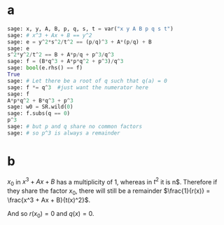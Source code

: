 # a

```python
sage: x, y, A, B, p, q, s, t = var("x y A B p q s t")
sage: # x^3 + Ax + B == y^2
sage: e = y^2*s^2/t^2 == (p/q)^3 + A*(p/q) + B
sage: e
s^2*y^2/t^2 == B + A*p/q + p^3/q^3
sage: f = (B*q^3 + A*p*q^2 + p^3)/q^3
sage: bool(e.rhs() == f)
True
sage: # Let there be a root of q such that q(a) = 0
sage: f *= q^3  #just want the numerator here
sage: f
A*p*q^2 + B*q^3 + p^3
sage: w0 = SR.wild(0)
sage: f.subs(q == 0)
p^3
sage: # but p and q share no common factors
sage: # so p^3 is always a remainder
```

# b

$x_0$ in $x^3 + Ax + B$ has a multiplicity of 1, whereas in $t^2$ it is n$.
Therefore if they share the factor $x_0$, there will still be a remainder
$\frac{1}{r(x)} = \frac{x^3 + Ax + B}{t(x)^2}$.

And so $r(x_0) = 0$ and $q(x) = 0$.

